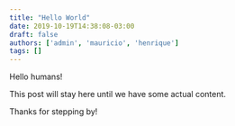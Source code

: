 ```yaml
---
title: "Hello World"
date: 2019-10-19T14:38:08-03:00
draft: false
authors: ['admin', 'mauricio', 'henrique']
tags: []
---
```


Hello humans!

This post will stay here until we have some actual content.

Thanks for stepping by!
